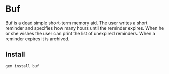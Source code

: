 # Buf

Buf is a dead simple short-term memory aid. The user writes a short reminder and specifies how many hours until the reminder expires. When he or she wishes the user can print the list of unexpired reminders. When a reminder expires it is archived.

## Install

```
gem install buf
```
